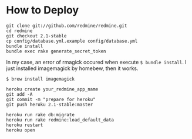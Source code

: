 # How to Deploy

```
git clone git://github.com/redmine/redmine.git
cd redmine
git checkout 2.1-stable
cp config/database.yml.example config/database.yml
bundle install
bundle exec rake generate_secret_token
```

In my case, an error of rmagick occured when execute `$ bundle install`. I just installed imagemagick by homebew, then it works.

```
$ brew install imagemagick
```

```
heroku create your_redmine_app_name
git add -A
git commit -m "prepare for heroku"
git push heroku 2.1-stable:master
```

```
heroku run rake db:migrate
heroku run rake redmine:load_default_data
heroku restart
heroku open
```
